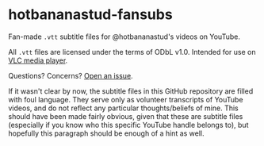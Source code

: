 # hotbananastud-fansubs
Fan-made `.vtt` subtitle files for @hotbananastud's videos on YouTube.

All `.vtt` files are licensed under the terms of ODbL v1.0.
Intended for use on [VLC media player](https://www.videolan.org/vlc/).

Questions? Concerns? [Open an issue](https://github.com/RayDeeUx/hotbananastud-fansubs/issues/new).

If it wasn't clear by now, the subtitle files in this GitHub repository are filled with foul language. They serve only as volunteer transcripts of YouTube videos, and do not reflect any particular thoughts/beliefs of mine. This should have been made fairly obvious, given that these are subtitle files (especially if you know who this specific YouTube handle belongs to), but hopefully this paragraph should be enough of a hint as well.